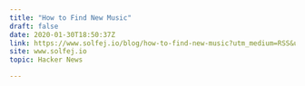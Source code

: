 ```yaml
---
title: "How to Find New Music"
draft: false
date: 2020-01-30T18:50:37Z
link: https://www.solfej.io/blog/how-to-find-new-music?utm_medium=RSS&utm_source=hune
site: www.solfej.io
topic: Hacker News  

---
```

